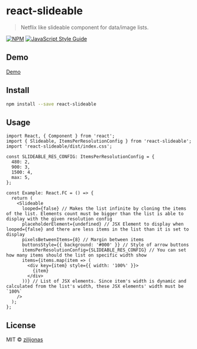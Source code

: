 # react-slideable

> Netflix like slideable component for data/image lists.

[![NPM](https://img.shields.io/npm/v/react-slideable.svg)](https://www.npmjs.com/package/react-slideable) [![JavaScript Style Guide](https://img.shields.io/badge/code_style-standard-brightgreen.svg)](https://standardjs.com)

## Demo

[Demo](https://zilijonas.github.io/react-slideable/)

## Install

```bash
npm install --save react-slideable
```

## Usage

```tsx
import React, { Component } from 'react';
import { Slideable, ItemsPerResolutionConfig } from 'react-slideable';
import 'react-slideable/dist/index.css';

const SLIDEABLE_RES_CONFIG: ItemsPerResolutionConfig = {
  480: 2,
  900: 3,
  1500: 4,
  max: 5,
};

const Example: React.FC = () => {
  return (
    <Slideable
      looped={false} // Makes the list infinite by cloning the items of the list. Elements count must be bigger than the list is able to display with the given resolution config
      placeholderElement={undefined} // JSX Element to display when looped={false} and there are less items in the list than it is set to display
      pixelsBetweenItems={8} // Margin between items
      buttonsStyle={{ background: '#000' }} // Style of arrow buttons
      itemsPerResolutionConfig={SLIDEABLE_RES_CONFIG} // You can set how many items should the list on specific width show
      items={items.map(item => (
        <div key={item} style={{ width: '100%' }}>
          {item}
        </div>
      ))} // List of JSX elements. Since item's width is dynamic and calculated from the list's width, these JSX elements' width must be `100%`
    />
  );
};
```

## License

MIT © [zilijonas](https://github.com/zilijonas)

